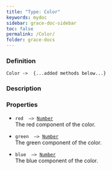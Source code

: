 ```yaml
---
title: "Type: Color"
keywords: mydoc
sidebar: grace-doc-sidebar
toc: false
permalink: /Color/
folder: grace-docs
---
```


### Definition
`Color ->  {...added methods below...}`

### Description

### Properties
- `red  —> `[`Number`]({{site.baseurl}}/404)  
The red component of the color.
  
- `green  —> `[`Number`]({{site.baseurl}}/404)  
The green component of the color.
  
- `blue  —> `[`Number`]({{site.baseurl}}/404)  
The blue component of the color.
  
